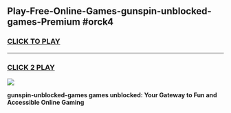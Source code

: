 
## Play-Free-Online-Games-gunspin-unblocked-games-Premium #orck4
<h3>
<a href="https://premium.freeplayer.one?title=gunspin-unblocked-games&ref=8M">CLICK TO PLAY</a></h3>
<hr>

<h3>
<a href="https://premium.freeplayer.one?title=gunspin-unblocked-games&ref=8M">CLICK 2 PLAY</a>
  
</h3>

<a href="https://premium.freeplayer.one?title=gunspin-unblocked-games&ref=8M"><img src="https://clearcache.store/games.png"></a>


**gunspin-unblocked-games games unblocked: Your Gateway to Fun and Accessible Online Gaming**
